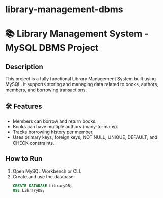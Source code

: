 # library-management-dbms
# 📚 Library Management System - MySQL DBMS Project

##  Description
This project is a fully functional Library Management System built using MySQL. It supports storing and managing data related to books, authors, members, and borrowing transactions.

## 🛠 Features
- Members can borrow and return books.
- Books can have multiple authors (many-to-many).
- Tracks borrowing history per member.
- Uses primary keys, foreign keys, NOT NULL, UNIQUE, DEFAULT, and CHECK constraints.

##  How to Run

1. Open MySQL Workbench or CLI.
2. Create and use the database:
   ```sql
   CREATE DATABASE LibraryDB;
   USE LibraryDB;
